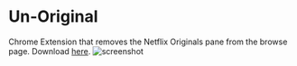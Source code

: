# Un-Original
Chrome Extension that removes the Netflix Originals pane from the browse page.
Download [here](https://chrome.google.com/webstore/detail/un-original/nganikhoddkhhckmoejladbndgngnlcg).
![screenshot](https://lh3.googleusercontent.com/oToIpZMPHcdLke1DYkdJeENQNlSu7m32iUcrXMwsopCr4vsvy3Bw_sa52VYiOQ3q5dYanjSO=s1280-h800-e365-rw)
